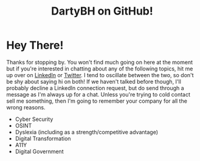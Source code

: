 ﻿---
title: DartyBH on GitHub!
layout: default
---

# Hey There!

Thanks for stopping by. You won't find much going on here at the moment but if you're interested in chatting about any of the following topics, hit me up over on
<a href="https://www.linkedin.com/in/dartybh/">LinkedIn</a> or <a href="https://twitter.com/dartybh">Twitter</a>. I tend to oscillate between the two, so don't
be shy about saying hi on both! If we haven't talked before though, I'll probably decline a LinkedIn connection request, but do send through a message as I'm always up for a chat.
Unless you're trying to cold contact sell me something, then I'm going to remember your company for all the wrong reasons.

* Cyber Security
* OSINT
* Dyslexia (including as a strength/competitive advantage)
* Digital Transformation
* A11Y
* Digital Government